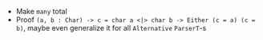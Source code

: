 - Make `many` total
- Proof `(a, b : Char) -> c = char a <|> char b -> Either (c = a) (c = b)`,
  maybe even generalize it for all `Alternative` `ParserT`-s